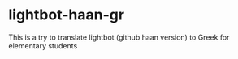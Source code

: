 # lightbot-haan-gr
This is a try to translate lightbot (github haan version) to Greek for elementary students
